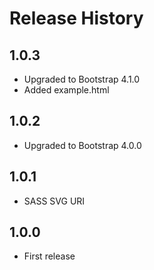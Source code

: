 # Release History

## 1.0.3

* Upgraded to Bootstrap 4.1.0
* Added example.html

## 1.0.2

* Upgraded to Bootstrap 4.0.0

## 1.0.1

* SASS SVG URI

## 1.0.0

* First release

